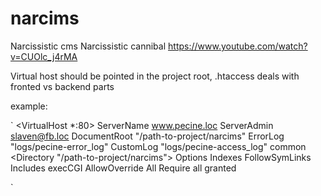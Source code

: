 # narcims
Narcissistic cms
Narcissistic cannibal https://www.youtube.com/watch?v=CUOlc_j4rMA

Virtual host should be pointed in the project root, .htaccess deals with fronted vs backend parts

example:

`
<VirtualHost *:80>
    ServerName www.pecine.loc
    ServerAdmin slaven@fb.loc
    DocumentRoot "/path-to-project/narcims"
    ErrorLog "logs/pecine-error_log"
    CustomLog "logs/pecine-access_log" common
     <Directory "/path-to-project/narcims">
            Options Indexes FollowSymLinks Includes execCGI
            AllowOverride All
            Require all granted
        </Directory>

</VirtualHost>`
